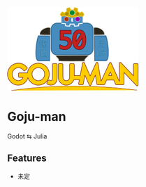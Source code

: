 <img src="assets/images/icon_with_logo.png" alt="logo">

# Goju-man

Godot ⇆ Julia


## Features
* 未定


